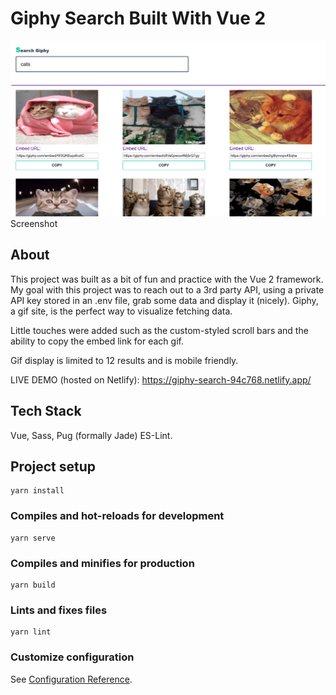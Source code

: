 
# Giphy Search Built With Vue 2

![Screenshot](screenshot.png)
Screenshot

## About

This project was built as a bit of fun and practice with the Vue 2 framework.
My goal with this project was to reach out to a 3rd party API, using a private API key stored in an .env file, grab some data and display it (nicely).
Giphy, a gif site, is the perfect way to visualize fetching data.

Little touches were added such as the custom-styled scroll bars and the ability to copy the embed link for each gif.

Gif display is limited to 12 results and is mobile friendly.

LIVE DEMO (hosted on Netlify): https://giphy-search-94c768.netlify.app/

## Tech Stack

Vue,
Sass,
Pug (formally Jade)
ES-Lint.

## Project setup

```
yarn install
```

### Compiles and hot-reloads for development

```
yarn serve
```

### Compiles and minifies for production

```
yarn build
```

### Lints and fixes files

```
yarn lint
```

### Customize configuration

See [Configuration Reference](https://cli.vuejs.org/config/).
